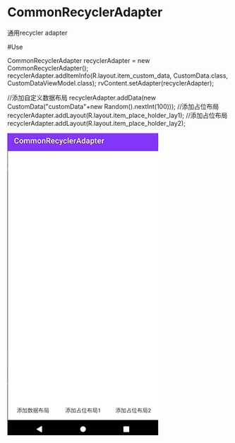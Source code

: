# CommonRecyclerAdapter

通用recycler adapter

#Use

CommonRecyclerAdapter recyclerAdapter = new CommonRecyclerAdapter();
recyclerAdapter.addItemInfo(R.layout.item_custom_data, CustomData.class, CustomDataViewModel.class);
rvContent.setAdapter(recyclerAdapter);

//添加自定义数据布局
recyclerAdapter.addData(new CustomData("customData"+new Random().nextInt(100)));
//添加占位布局     
recyclerAdapter.addLayout(R.layout.item_place_holder_lay1);
//添加占位布局
recyclerAdapter.addLayout(R.layout.item_place_holder_lay2);

![Image](https://github.com/msilemsile/CommonRecyclerAdapter/blob/master/demo.gif)

